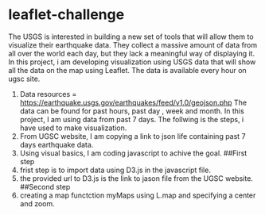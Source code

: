 # leaflet-challenge
The USGS is interested in building a new set of tools that will allow them to visualize their earthquake data. They collect a massive amount of data from all over the world each day, but they lack a meaningful way of displaying it. In this project, i am developing visualization using USGS data that will show all the data on the map using Leaflet.
The data is available every hour on ugsc site. 
 1. Data resources = https://earthquake.usgs.gov/earthquakes/feed/v1.0/geojson.php
The data can be found for past hours, past day , week and month. In this project, I am using data from past 7 days.
The follwing is the steps, i have used to make visualization.
 1. From UGSC website, I am copying a link to json life containing past 7 days earthquake data. 
 2. Using visual basics, I am coding javascript to achive the goal.
  ##First step
 3. frist step is to import data using D3.js in the javascript file.
 4. the provided url to D3.js is the link to jason file from the UGSC website.
  ##Second step
 5. creating a map functction myMaps using L.map and specifying a center and zoom. 
 
